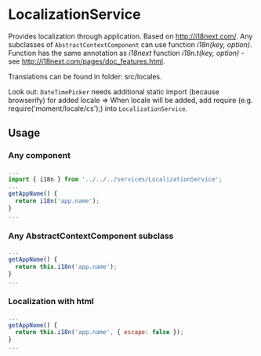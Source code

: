 # LocalizationService

Provides localization through application. Based on http://i18next.com/.
Any subclasses of ``AbstractContextComponent`` can use function *i18n(key, option)*.
Function has the same annotation as *i18next* function *i18n.t(key, option)* - see http://i18next.com/pages/doc_features.html.

Translations can be found in folder: src/locales.

Look out: ``DateTimePicker`` needs additional static import (because browserify) for added locale => When locale will be added, add require (e.g. require('moment/locale/cs');) into ``LocalizationService``.

## Usage

### Any component
```javascript
...
import { i18n } from '../../../services/LocalizationService';
...
getAppName() {
  return i18n('app.name');
}
...
```

### Any AbstractContextComponent subclass
```javascript
...
getAppName() {
  return this.i18n('app.name');
}
...
```

### Localization with html
```javascript
...
getAppName() {
  return this.i18n('app.name', { escape: false });
}
...
```
